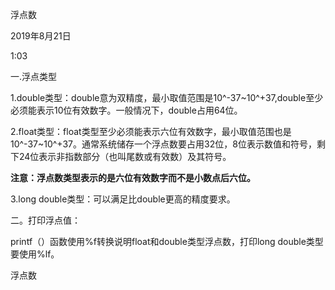 浮点数

2019年8月21日

1:03

一.浮点类型

1.double类型：double意为双精度，最小取值范围是10^-37~10^+37,double至少必须能表示10位有效数字。一般情况下，double占用64位。

2.float类型：float类型至少必须能表示六位有效数字，最小取值范围也是10^-37~10^+37。通常系统储存一个浮点数要占用32位，8位表示数值和符号，剩下24位表示非指数部分（也叫尾数或有效数）及其符号。

**注意：浮点数类型表示的是六位有效数字而不是小数点后六位。**

3.long double类型：可以满足比double更高的精度要求。

二。打印浮点值：

printf（）函数使用%f转换说明float和double类型浮点数，打印long double类型要使用%lf。

浮点数